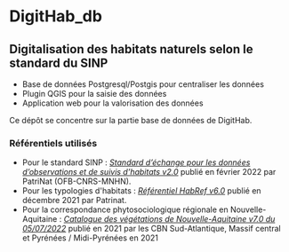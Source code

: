 # DigitHab_db

## Digitalisation des habitats naturels selon le standard du SINP



- Base de données Postgresql/Postgis pour centraliser les données
- Plugin QGIS pour la saisie des données
- Application web pour la valorisation des données

Ce dépôt se concentre sur la partie base de données de DigitHab.

### Référentiels utilisés

- Pour le standard SINP : [_Standard d’échange pour les données d’observations et de suivis d’habitats v2.0_](https://inpn.mnhn.fr/docs-web/docs/download/399452) publié en février 2022 par PatriNat (OFB-CNRS-MNHN).
- Pour les typologies d'habitats : [_Référentiel HabRef v6.0_](https://inpn.mnhn.fr/docs/ref_habitats/HABREF_6.0/Guide_methodologique_HABREF_V6.0.pdf) publié en décembre 2021 par Patrinat.
- Pour la correspondance phytosociologique régionale en Nouvelle-Aquitaine : [_Catalogue des végétations de Nouvelle-Aquitaine v7.0 du 05/07/2022_](https://obv-na.fr/ofsa/ressources/7_habitats/CBN_2021-Catalogue_des_vegetations_de_Nouvelle-Aquitaine_v0.6.pdf) publié en 2021 par les CBN Sud-Atlantique, Massif central et Pyrénées / Midi-Pyrénées en 2021


